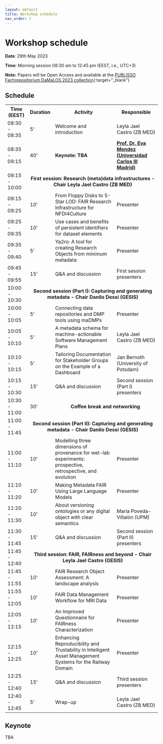 ```yaml
---
layout: default
title: Workshop schedule
nav_order: 7
---
```


# Workshop schedule

**Date**: 29th May 2023

**Time**: Morning session 08:30 am to 12:45 pm (EEST, i.e., UTC+3)

**Note:** Papers will be Open Access and available at the [PUBLISSO Fachrepositorium DaMaLOS 2023 collection](https://repository.publisso.de/){:target="_blank"}

## Schedule

<table>
<tbody>
<tr align="center">
<th>Time (EEST)</th>
<th>Duration</th>
<th>Activity</th>
<th>Responsible</th>
</tr>

<tr>
<td>08:30 - 08:35</td>
<td>5'</td>
<td>Welcome and introduction</td>
<td>Leyla Jael Castro (ZB MED)</td>
</tr>

<tr>
<td>08:35 - 09:15</td>
<td>40'</td>
<td><strong>Keynote: TBA</strong></td>
<td><strong><a href="#keynote"><a href="https://www.uc3m.es/ss/Satellite/UC3MInstitucional/en/Detalle/Organismo_C/1371296356253/1371206549464/Eva_Maria_Mendez_Rodriguez" target="_blank">Prof. Dr. Eva Mendez (Universidad Carlos III Madrid)</a></strong></td>
</tr>

<tr>
<td>09:15 - 10:00</td>
<td colspan="3" align="center"><strong>First session: Research (meta)data infrastructures - Chair Leyla Jael Castro (ZB MED)</strong></td>
</tr>

<tr>
<td>09:15 - 09:25</td>
<td>10'</td>
<td>From Floppy Disks to 5-Star LOD: FAIR Research Infrastructure for NFDI4Culture</td>
<td>Presenter</td>
</tr>

<tr>
<td>09:25 - 09:35</td>
<td>10'</td>
<td>Use cases and benefits of persistent identifiers for dataset elements</td>
<td>Presenter</td>
</tr>

<tr>
<td>09:35 - 09:40</td>
<td>5'</td>
<td>Ya2ro: A tool for creating Research Objects from minimum metadata</td>
<td>Presenter</td>
</tr>

<tr>
<td>09:45 - 09:55</td>
<td>15'</td>
<td>Q&A and discussion</td>
<td>First session presenters</td>
</tr>

<tr>
<td>10:00 - 10:30</td>
<td colspan="3" align="center"><strong>Second session (Part I): Capturing and generating metadata - Chair Danilo Dessi (GESIS)</strong></td>
</tr>

<tr>
<td>10:00 - 10:05</td>
<td>5'</td>
<td>Connecting data repositories and DMP tools using maDMPs</td>
<td>Presenter</td>
</tr>

<tr>
<td>10:05 - 10:10</td>
<td>5'</td>
<td>A metadata schema for machine-actionable Software Management Plans</td>
<td>Leyla Jael Castro (ZB MED)</td>
</tr>

<tr>
<td>10:10 - 10:15</td>
<td>5'</td>
<td>Tailoring Documentation for Stakeholder Groups on the Example of a Dashboard</td>
<td>Jan Bernoth (University of Potsdam)</td>
</tr>

<tr>
<td>10:15 - 10:30</td>
<td>15'</td>
<td>Q&A and discussion</td>
<td>Second session (Part I) presenters</td>
</tr>

<tr>
<td>10:30 - 11:00</td>
<td>30'</td>
<td colspan="2" align="center"><strong>Coffee break and networking</strong></td>
</tr>

<tr>
<td>11:00 - 11:45</td>
<td colspan="3" align="center"><strong>Second session (Part II): Capturing and generating metadata - Chair Danilo Dessi (GESIS)</strong></td>
</tr>

<tr>
<td>11:00 - 11:10</td>
<td>10'</td>
<td>Modelling three dimensions of provenance for wet-lab experiments: prospective, retrospective, and evolution</td>
<td>Presenter</td>
</tr>

<tr>
<td>11:10 - 11:20</td>
<td>10'</td>
<td>Making Metadata FAIR Using Large Language Models</td>
<td>Presenter</td>
</tr>

<tr>
<td>11:20 - 11:30</td>
<td>10'</td>
<td>About versioning ontologies or any digital object with clear semantics</td>
<td>María Poveda-Villalón (UPM)</td>
</tr>

<tr>
<td>11:30 - 11:45</td>
<td>15'</td>
<td>Q&A and discussion</td>
<td>Second session (Part II) presenters</td>
</tr>

<tr>
<td>11:45 - 12:40</td>
<td colspan="3" align="center"><strong>Third session: FAIR, FAIRness and beyond - Chair Leyla Jael Castro (GESIS)</strong></td>
</tr>

<tr>
<td>11:45 - 11:55</td>
<td>10'</td>
<td>FAIR Research Object Assessment: A landscape analysis</td>
<td>Presenter</td>
</tr>

<tr>
<td>11:55 - 12:05</td>
<td>10'</td>
<td>FAIR Data Management Workflow for MRI Data</td>
<td>Presenter</td>
</tr>

<tr>
<td>12:05 - 12:15</td>
<td>10'</td>
<td>An Improved Questionnaire for FAIRness Characterization</td>
<td>Presenter</td>
</tr>

<tr>
<td>12:15 - 12:25</td>
<td>10'</td>
<td>Enhancing Reproducibility and Trustability in Intelligent Asset Management Systems for the Railway Domain</td>
<td>Presenter</td>
</tr>

<tr>
<td>12:25 - 12:40</td>
<td>15'</td>
<td>Q&A and discussion</td>
<td>Third session presenters</td>
</tr>

<tr>
<td>12:40 - 12:45</td>
<td>5'</td>
<td>Wrap-up</td>
<td>Leyla Jael Castro (ZB MED)</td>
</tr>

</tbody>
</table>

## Keynote

TBA

